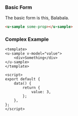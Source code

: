 ### Basic Form

The basic form is this, Balabala.

``` html
<u-sample some-prop></u-sample>
```

### Complex Example

``` vue
<template>
<u-sample v-model="value">
    <div>Something</div>
</u-sample>
</template>

<script>
export default {
    data() {
        return {
            value: 3,
        };
    },
};
</script>
```
